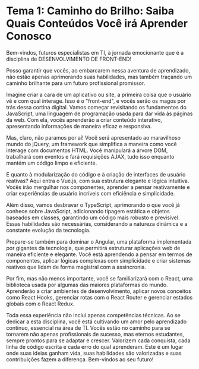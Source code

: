 # Tema 1: Caminho do Brilho: Saiba Quais Conteúdos Você irá Aprender Conosco

Bem-vindos, futuros especialistas em TI, à jornada emocionante que é a disciplina de DESENVOLVIMENTO DE FRONT-END!

Posso garantir que vocês, ao embarcarem nessa aventura de aprendizado, não estão apenas aprimorando suas habilidades, mas também traçando um caminho brilhante para um futuro profissional promissor.

Imagine criar a cara de um aplicativo ou site, a primeira coisa que o usuário vê e com qual interage. Isso é o "front-end", e vocês serão os magos por trás dessa cortina digital. Vamos começar revisitando os fundamentos do JavaScript, uma linguagem de programação usada para dar vida às páginas da web. Com ela, vocês aprenderão a criar conteúdo interativo, apresentando informações de maneira eficaz e responsiva.

Mas, claro, não paramos por aí! Você será apresentado ao maravilhoso mundo do jQuery, um framework que simplifica a maneira como você interage com documentos HTML. Você manipulará a árvore DOM, trabalhará com eventos e fará requisições AJAX, tudo isso enquanto mantém um código limpo e eficiente.

E quanto à modularização do código e à criação de interfaces de usuário reativas? Aqui entra o Vue.js, com sua estrutura elegante e lógica intuitiva. Vocês irão mergulhar nos componentes, aprender a pensar reativamente e criar experiências de usuário incríveis com eficiência e simplicidade.

Além disso, vamos desbravar o TypeScript, aprimorando o que você já conhece sobre JavaScript, adicionando tipagem estática e objetos baseados em classes, garantindo um código mais robusto e previsível. Essas habilidades são necessárias, considerando a natureza dinâmica e a constante evolução da tecnologia.

Prepare-se também para dominar o Angular, uma plataforma implementada por gigantes da tecnologia, que permitirá estruturar aplicações web de maneira eficiente e elegante. Você está aprendendo a pensar em termos de componentes, aplicar lógicas complexas com simplicidade e criar sistemas reativos que lidam de forma magistral com a assincronia.

Por fim, mas não menos importante, você se familiarizará com o React, uma biblioteca usada por algumas das maiores plataformas do mundo. Aprenderão a criar ambientes de desenvolvimento, aplicar novos conceitos como React Hooks, gerenciar rotas com o React Router e gerenciar estados globais com o React Redux.

Toda essa experiência não inclui apenas competências técnicas. Ao se dedicar a esta disciplina, você está cultivando um amor pelo aprendizado contínuo, essencial na área de TI. Vocês estão no caminho para se tornarem não apenas profissionais de sucesso, mas eternos estudantes, sempre prontos para se adaptar e crescer. Valorizem cada conquista, cada linha de código escrita e cada erro do qual aprenderam. Este é um lugar onde suas ideias ganham vida, suas habilidades são valorizadas e suas contribuições fazem a diferença. Bem-vindos ao seu futuro!
